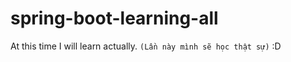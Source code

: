# spring-boot-learning-all
At this time I will learn actually. 
          `(Lần này mình sẽ học thật sự)` :D
